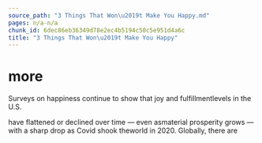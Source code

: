 ```yaml
---
source_path: "3 Things That Won\u2019t Make You Happy.md"
pages: n/a-n/a
chunk_id: 6dec86eb36349d78e2ec4b5194c50c5e951d4a6c
title: "3 Things That Won\u2019t Make You Happy"
---
```

# more

Surveys on happiness continue to show that joy and fulfillmentlevels in the U.S.

have flattened or declined over time — even asmaterial prosperity grows — with a sharp drop as Covid shook theworld in 2020. Globally, there are
